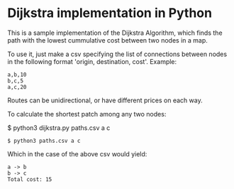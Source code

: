 # Dijkstra implementation in Python

This is a sample implementation of the Dijkstra Algorithm, which finds the path
with the lowest cummulative cost between two nodes in a map.

To use it, just make a csv specifying the list of connections between nodes
in the following format 'origin, destination, cost'. Example:

```
a,b,10
b,c,5
a,c,20
```

Routes can be unidirectional, or have different prices on each way.

To calculate the shortest patch among any two nodes:

$ python3 dijkstra.py paths.csv a c
```
$ python3 paths.csv a c
```

Which in the case of the above csv would yield:

```
a -> b
b -> c
Total cost: 15
```
